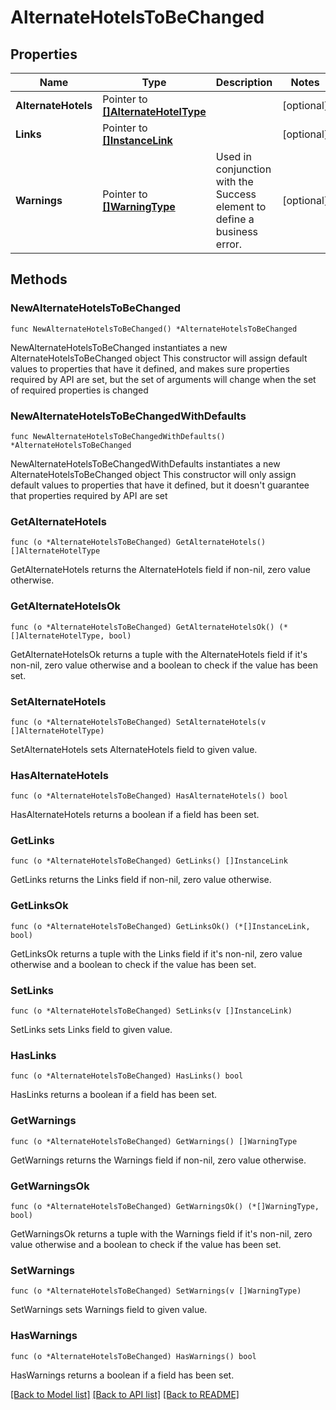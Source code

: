 # AlternateHotelsToBeChanged

## Properties

Name | Type | Description | Notes
------------ | ------------- | ------------- | -------------
**AlternateHotels** | Pointer to [**[]AlternateHotelType**](AlternateHotelType.md) |  | [optional] 
**Links** | Pointer to [**[]InstanceLink**](InstanceLink.md) |  | [optional] 
**Warnings** | Pointer to [**[]WarningType**](WarningType.md) | Used in conjunction with the Success element to define a business error. | [optional] 

## Methods

### NewAlternateHotelsToBeChanged

`func NewAlternateHotelsToBeChanged() *AlternateHotelsToBeChanged`

NewAlternateHotelsToBeChanged instantiates a new AlternateHotelsToBeChanged object
This constructor will assign default values to properties that have it defined,
and makes sure properties required by API are set, but the set of arguments
will change when the set of required properties is changed

### NewAlternateHotelsToBeChangedWithDefaults

`func NewAlternateHotelsToBeChangedWithDefaults() *AlternateHotelsToBeChanged`

NewAlternateHotelsToBeChangedWithDefaults instantiates a new AlternateHotelsToBeChanged object
This constructor will only assign default values to properties that have it defined,
but it doesn't guarantee that properties required by API are set

### GetAlternateHotels

`func (o *AlternateHotelsToBeChanged) GetAlternateHotels() []AlternateHotelType`

GetAlternateHotels returns the AlternateHotels field if non-nil, zero value otherwise.

### GetAlternateHotelsOk

`func (o *AlternateHotelsToBeChanged) GetAlternateHotelsOk() (*[]AlternateHotelType, bool)`

GetAlternateHotelsOk returns a tuple with the AlternateHotels field if it's non-nil, zero value otherwise
and a boolean to check if the value has been set.

### SetAlternateHotels

`func (o *AlternateHotelsToBeChanged) SetAlternateHotels(v []AlternateHotelType)`

SetAlternateHotels sets AlternateHotels field to given value.

### HasAlternateHotels

`func (o *AlternateHotelsToBeChanged) HasAlternateHotels() bool`

HasAlternateHotels returns a boolean if a field has been set.

### GetLinks

`func (o *AlternateHotelsToBeChanged) GetLinks() []InstanceLink`

GetLinks returns the Links field if non-nil, zero value otherwise.

### GetLinksOk

`func (o *AlternateHotelsToBeChanged) GetLinksOk() (*[]InstanceLink, bool)`

GetLinksOk returns a tuple with the Links field if it's non-nil, zero value otherwise
and a boolean to check if the value has been set.

### SetLinks

`func (o *AlternateHotelsToBeChanged) SetLinks(v []InstanceLink)`

SetLinks sets Links field to given value.

### HasLinks

`func (o *AlternateHotelsToBeChanged) HasLinks() bool`

HasLinks returns a boolean if a field has been set.

### GetWarnings

`func (o *AlternateHotelsToBeChanged) GetWarnings() []WarningType`

GetWarnings returns the Warnings field if non-nil, zero value otherwise.

### GetWarningsOk

`func (o *AlternateHotelsToBeChanged) GetWarningsOk() (*[]WarningType, bool)`

GetWarningsOk returns a tuple with the Warnings field if it's non-nil, zero value otherwise
and a boolean to check if the value has been set.

### SetWarnings

`func (o *AlternateHotelsToBeChanged) SetWarnings(v []WarningType)`

SetWarnings sets Warnings field to given value.

### HasWarnings

`func (o *AlternateHotelsToBeChanged) HasWarnings() bool`

HasWarnings returns a boolean if a field has been set.


[[Back to Model list]](../README.md#documentation-for-models) [[Back to API list]](../README.md#documentation-for-api-endpoints) [[Back to README]](../README.md)


